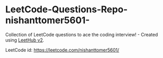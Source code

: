 # LeetCode-Questions-Repo-nishanttomer5601-
Collection of LeetCode questions to ace the coding interview! - Created using [LeetHub v2](https://github.com/arunbhardwaj/LeetHub-2.0).

LeetCode id: https://leetcode.com/nishanttomer5601/

